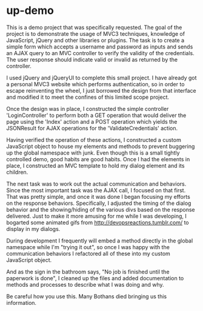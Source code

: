 up-demo
=======

This is a demo project that was specifically requested. The goal of the project is to demonstrate the usage of MVC3 techniques, knowledge of JavaScript, jQuery and other libraries or plugins. The task is to create a simple form which accepts a username and password as inputs and sends an AJAX query to an MVC controller to verify the validity of the credentials. The user response should indicate valid or invalid as returned by the controller.

I used jQuery and jQueryUI to complete this small project. I have already got a personal MVC3 website which performs authentication, so in order to escape reinventing the wheel, I just borrowed the design from that interface and modified it to meet the confines of this limited scope project.

Once the design was in place, I constructed the simple controller 'LoginController' to perform both a GET operation that would deliver the page using the 'Index' action and a POST operation which yields the JSONResult for AJAX operations for the 'ValidateCredentials' action.

Having verified the operation of these actions, I constructed a custom JavaScript object to house my elements and methods to prevent buggering up the global namespace with junk. Even though this is a small tightly controlled demo, good habits are good habits. Once I had the elements in place, I constructed an MVC template to hold my dialog element and its children. 

The next task was to work out the actual communication and behaviors. Since the most important task was the AJAX call, I focused on that first. That was pretty simple, and once it was done I began focusing my efforts on the response behaviors. Specifically, I adjusted the timing of the dialog behavior and the showing/hiding of the various divs based on the response delivered. Just to make it more amusing for me while I was developing, I bogarted some animated gifs from http://devopsreactions.tumblr.com/ to display in my dialogs.

During development I frequently will embed a method directly in the global namespace while I'm "trying it out", so once I was happy with the communication behaviors I refactored all of these into my custom JavaScript object. 

And as the sign in the bathroom says, "No job is finished until the paperwork is done", I cleaned up the files and added documentation to methods and processes to describe what I was doing and why.

Be careful how you use this. Many Bothans died bringing us this information.
